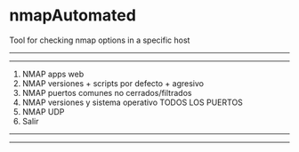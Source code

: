 # nmapAutomated
Tool for checking nmap options in a specific host

   
------------------------------
------------------------------
1. NMAP apps web
2. NMAP versiones + scripts por defecto + agresivo
3. NMAP puertos comunes no cerrados/filtrados
4. NMAP versiones y sistema operativo TODOS LOS PUERTOS
5. NMAP UDP
6. Salir
------------------------------
------------------------------
